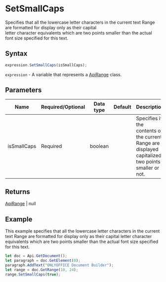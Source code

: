 # SetSmallCaps

Specifies that all the lowercase letter characters in the current text Range are formatted for display only as their capital\
letter character equivalents which are two points smaller than the actual font size specified for this text.

## Syntax

```javascript
expression.SetSmallCaps(isSmallCaps);
```

`expression` - A variable that represents a [ApiRange](../ApiRange.md) class.

## Parameters

| **Name** | **Required/Optional** | **Data type** | **Default** | **Description** |
| ------------- | ------------- | ------------- | ------------- | ------------- |
| isSmallCaps | Required | boolean |  | Specifies if the contents of the current Range are displayed capitalized two points smaller or not. |

## Returns

[ApiRange](../../ApiRange/ApiRange.md) \| null

## Example

This example specifies that all the lowercase letter characters in the current text Range are formatted for display only as their capital letter character equivalents which are two points smaller than the actual font size specified for this text.

```javascript editor-docx
let doc = Api.GetDocument();
let paragraph = doc.GetElement(0);
paragraph.AddText("ONLYOFFICE Document Builder");
let range = doc.GetRange(10, 24);
range.SetSmallCaps(true);
```
